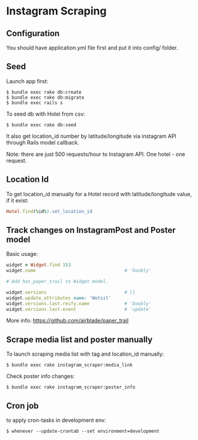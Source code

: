 # Instagram Scraping

## Configuration

You should have application.yml file first and put it into config/ folder.

## Seed

Launch app first:

```console
$ bundle exec rake db:create
$ bundle exec rake db:migrate
$ bundle exec rails s
```

To seed db with Hotel from csv:

```console
$ bundle exec rake db:seed
```

It also get location_id number by latitude/longitude via instagram API
through Rails model callback.

Note: there are just 500 requests/hour to Instagram API. One hotel - one
request.

## Location Id

To get location_id manually for a Hotel record with latitude/longitude
value, if it exist:

```ruby
Hotel.find(%id%).set_location_id
```

## Track changes on InstagramPost and Poster model

Basic usage:

```ruby
widget = Widget.find 153
widget.name                                 # 'Doobly'

# Add has_paper_trail to Widget model.

widget.versions                             # []
widget.update_attributes name: 'Wotsit'
widget.versions.last.reify.name             # 'Doobly'
widget.versions.last.event                  # 'update'
```

More info: https://github.com/airblade/paper_trail

## Scrape media list and poster manually

To launch scraping media list with tag and location_id manually:

```console
$ bundle exec rake instagram_scraper:media_link
```

Check poster info changes:

```console
$ bundle exec rake instagram_scraper:poster_info
```

## Cron job

to apply cron-tasks in development env:

```console
$ whenever --update-crontab --set environment=development 
```
